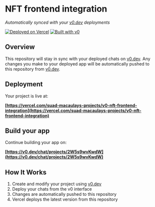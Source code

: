 # NFT frontend integration

*Automatically synced with your [v0.dev](https://v0.dev) deployments*

[![Deployed on Vercel](https://img.shields.io/badge/Deployed%20on-Vercel-black?style=for-the-badge&logo=vercel)](https://vercel.com/suad-macaulays-projects/v0-nft-frontend-integration)
[![Built with v0](https://img.shields.io/badge/Built%20with-v0.dev-black?style=for-the-badge)](https://v0.dev/chat/projects/2W5s9wvKwdW)

## Overview

This repository will stay in sync with your deployed chats on [v0.dev](https://v0.dev).
Any changes you make to your deployed app will be automatically pushed to this repository from [v0.dev](https://v0.dev).

## Deployment

Your project is live at:

**[https://vercel.com/suad-macaulays-projects/v0-nft-frontend-integration](https://vercel.com/suad-macaulays-projects/v0-nft-frontend-integration)**

## Build your app

Continue building your app on:

**[https://v0.dev/chat/projects/2W5s9wvKwdW](https://v0.dev/chat/projects/2W5s9wvKwdW)**

## How It Works

1. Create and modify your project using [v0.dev](https://v0.dev)
2. Deploy your chats from the v0 interface
3. Changes are automatically pushed to this repository
4. Vercel deploys the latest version from this repository